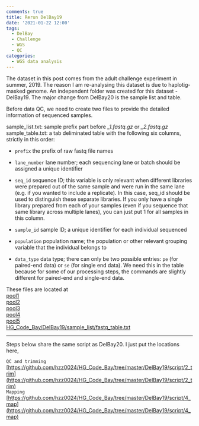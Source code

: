 ```yaml
---
comments: true
title: Rerun DelBay19
date: '2021-01-22 12:00'
tags:
  - DelBay
  - Challenge
  - WGS
  - QC
categories:
  - WGS data analysis
--- 
```


The dataset in this post comes from the adult challenge experiment in summer, 2019. The reason I am re-analysing this dataset is due to haplotig-masked genome. An independent folder was created for this dataset - DelBay19. The major change from DelBay20 is the sample list and table. 

Before data QC, we need to create two files to provide the detailed information of sequenced samples.

sample_list.txt: sample prefix part before *_1.fastq.gz* or *_2.fastq.gz*
sample_table.txt: a tab deliminated table with the following six columns, strictly in this order:

  - `prefix` the prefix of raw fastq file names

  - `lane_number` lane number; each sequencing lane or batch should be
    assigned a unique identifier

  - `seq_id` sequence ID; this variable is only relevant when different
    libraries were prepared out of the same sample and were run in the
    same lane (e.g. if you wanted to include a replicate). In this case,
    seq\_id should be used to distinguish these separate libraries. If
    you only have a single library prepared from each of your samples
    (even if you sequence that same library across multiple lanes), you
    can just put 1 for all samples in this column.

  - `sample_id` sample ID; a unique identifier for each individual
    sequenced

  - `population` population name; the population or other relevant
    grouping variable that the individual belongs to

  - `data_type` data type; there can only be two possible entries: `pe`
    (for paired-end data) or `se` (for single end data). We need this in
    the table because for some of our processing steps, the commands are
    slightly different for paired-end and single-end data.

These files are located at            
[pool1](https://github.com/hzz0024/HG_Code_Bay/blob/master/DelBay19/sample_lists/fastq_list_1.txt)            
[pool2](https://github.com/hzz0024/HG_Code_Bay/blob/master/DelBay19/sample_lists/fastq_list_2.txt)             
[pool3](https://github.com/hzz0024/HG_Code_Bay/blob/master/DelBay19/sample_lists/fastq_list_3.txt)             
[pool4](https://github.com/hzz0024/HG_Code_Bay/blob/master/DelBay19/sample_lists/fastq_list_4.txt)             
[pool5](https://github.com/hzz0024/HG_Code_Bay/blob/master/DelBay19/sample_lists/fastq_list_5.txt)                     
[HG_Code_Bay/DelBay19/sample_list/fastq_table.txt](https://github.com/hzz0024/HG_Code_Bay/blob/master/DelBay19/sample_lists/fastq_table.txt)            

---

Steps below share the same script as DelBay20. I just put the locations here,

`QC and trimming` [https://github.com/hzz0024/HG_Code_Bay/tree/master/DelBay19/script/2_trim](https://github.com/hzz0024/HG_Code_Bay/tree/master/DelBay19/script/2_trim)            
`Mapping` [https://github.com/hzz0024/HG_Code_Bay/tree/master/DelBay19/script/4_map](https://github.com/hzz0024/HG_Code_Bay/tree/master/DelBay19/script/4_map)            









